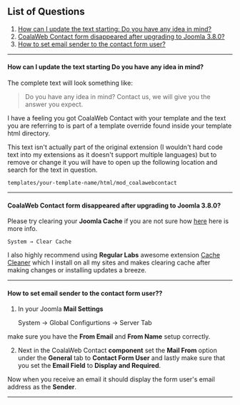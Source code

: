 ## List of Questions
1.  [How can I update the text starting: Do you have any idea in mind?](#q1)
2.  [CoalaWeb Contact form disappeared after upgrading to Joomla 3.8.0?](#q2)
2.  [How to set email sender to the contact form user?](#q3)

***

#### <a class="doc-top" name="q1"></a>How can I update the text starting **Do you have any idea in mind?**

The complete text will look something like:

> Do you have any idea in mind? Contact us, we will give you the answer you expect. 

I have a feeling you got CoalaWeb Contact with your template and the text you are referring to is part of a template override found inside your template html directory.

This text isn't actually part of the original extension (I wouldn't hard code text into my extensions as it doesn't support multiple languages) but to remove or change it you will have to open up the following location and search for the text in question.

    templates/your-template-name/html/mod_coalawebcontact

***

#### <a class="doc-top" name="q2"></a>CoalaWeb Contact form disappeared after upgrading to Joomla **3.8.0**?

Please try clearing your **Joomla Cache** if you are not sure how [here](https://docs.joomla.org/Help37:Site_Maintenance_Clear_Cache) here is more info.

    System → Clear Cache
    
I also highly recommend using **Regular Labs** awesome extension [Cache Cleaner](https://www.regularlabs.com/extensions/cachecleaner) which I install on all my sites and makes clearing cache after making changes or installing updates a breeze.

***

#### <a class="doc-top" name="q3"></a>How to set email sender to the contact form user??

1. In your Joomla **Mail Settings** 

    System -> Global Configurtions -> Server Tab
    
make sure you have the **From Email** and **From Name** setup correctly.

2. Next in the CoalaWeb Contact **component** set the **Mail From** option under the **General** tab to **Contact Form User** and lastly make sure that you set the **Email Field** to **Display and Required**.

Now when you receive an email it should display the form user's email address as the **Sender**.

***